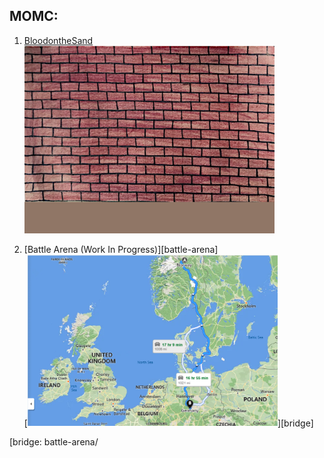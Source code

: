 MOMC:
------ 

1. [BloodontheSand][BloodontheSand]  
[<img src="images/Sand.png" width="400" alt="snake game">][BloodontheSand]

2. [Battle Arena (Work In Progress)][battle-arena]  
[<img src="images/bridge.png" width="400" alt="battle Arena game">][bridge]

[BloodontheSand]: https://ameverythingand.github.io/Blood-on-the-Sand/
[bridge: battle-arena/
